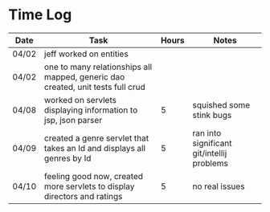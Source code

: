 # Time Log

| Date | Task | Hours | Notes|
|------|------|-------|------|
|04/02|jeff worked on entities|||
|04/02|one to many relationships all mapped, generic dao created, unit tests full crud|||
|04/08| worked on servlets displaying information to jsp, json parser| 5| squished some stink bugs|
|04/09| created a genre servlet that takes an Id and displays all genres by Id | 5 | ran into significant git/intellij problems|
|04/10| feeling good now, created more servlets to display directors and ratings | 5 | no real issues |
